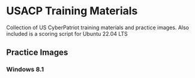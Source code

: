 # USACP Training Materials
Collection of US CyberPatriot training materials and practice images. Also included is a scoring script for Ubuntu 22.04 LTS 

## Practice Images
### Windows 8.1

